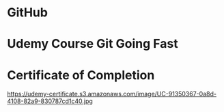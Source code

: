 # GitHub
# Udemy Course Git Going Fast
# Certificate of Completion
https://udemy-certificate.s3.amazonaws.com/image/UC-91350367-0a8d-4108-82a9-830787cd1c40.jpg
